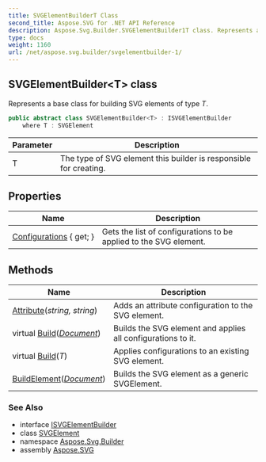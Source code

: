```yaml
---
title: SVGElementBuilderT Class
second_title: Aspose.SVG for .NET API Reference
description: Aspose.Svg.Builder.SVGElementBuilder1T class. Represents a base class for building SVG elements of type T
type: docs
weight: 1160
url: /net/aspose.svg.builder/svgelementbuilder-1/
---
```

## SVGElementBuilder&lt;T&gt; class

Represents a base class for building SVG elements of type *T*.

```csharp
public abstract class SVGElementBuilder<T> : ISVGElementBuilder
    where T : SVGElement
```

| Parameter | Description |
| --- | --- |
| T | The type of SVG element this builder is responsible for creating. |

## Properties

| Name | Description |
| --- | --- |
| [Configurations](../../aspose.svg.builder/svgelementbuilder-1/configurations/) { get; } | Gets the list of configurations to be applied to the SVG element. |

## Methods

| Name | Description |
| --- | --- |
| [Attribute](../../aspose.svg.builder/svgelementbuilder-1/attribute/)(*string, string*) | Adds an attribute configuration to the SVG element. |
| virtual [Build](../../aspose.svg.builder/svgelementbuilder-1/build/#build)(*[Document](../../aspose.svg.dom/document/)*) | Builds the SVG element and applies all configurations to it. |
| virtual [Build](../../aspose.svg.builder/svgelementbuilder-1/build/#build_1)(*T*) | Applies configurations to an existing SVG element. |
| [BuildElement](../../aspose.svg.builder/svgelementbuilder-1/buildelement/)(*[Document](../../aspose.svg.dom/document/)*) | Builds the SVG element as a generic SVGElement. |

### See Also

* interface [ISVGElementBuilder](../isvgelementbuilder/)
* class [SVGElement](../../aspose.svg/svgelement/)
* namespace [Aspose.Svg.Builder](../../aspose.svg.builder/)
* assembly [Aspose.SVG](../../)
